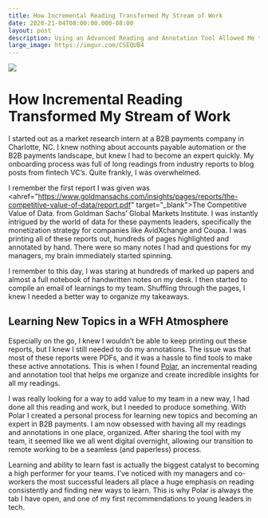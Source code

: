 ```yaml
---
title: How Incremental Reading Transformed My Stream of Work
date: 2020-21-04T08:00:00.000-08:00
layout: post
description: Using an Advanced Reading and Annotation Tool Allowed Me to Transition from Onboarding to Industry Expert in Weeks. 
large_image: https://imgur.com/CSEQUB4
---
```


<img class="img-fluid" src="https://imgur.com/CSEQUB4">

# How Incremental Reading Transformed My Stream of Work

I started out as a market research intern at a B2B payments company in Charlotte, NC. I knew nothing about accounts payable automation or the B2B payments landscape, but knew I had to become an expert quickly. My onboarding process was full of long readings from industry reports to blog posts from fintech VC’s. Quite frankly, I was overwhelmed. 

I remember the first report I was given was <ahref="https://www.goldmansachs.com/insights/pages/reports/the-competitive-value-of-data/report.pdf" target="_blank">The Competitive Value of Data</a>. from Goldman Sachs’ Global Markets Institute. 
I was instantly intrigued by the world of data for these payments leaders, specifically the monetization strategy for companies like AvidXchange and Coupa. I was printing all of these reports out, hundreds of pages highlighted and annotated by hand. There were so many notes I had and questions for my managers, my brain immediately started spinning. 

I remember to this day, I was staring at hundreds of marked up papers and almost a full notebook of handwritten notes on my desk. I then started to compile an email of learnings to my team. Shuffling through the pages, I knew I needed a better way to organize my takeaways. 

## Learning New Topics in a WFH Atmosphere

Especially on the go, I knew I wouldn’t be able to keep printing out these reports, but I knew I still needed to do my annotations. The issue was that most of these reports were PDFs, and it was a hassle to find tools to make these active annotations. This is when I found <a href="https://getpolarized.io" target="_blank">Polar</a>, an incremental reading and annotation tool that helps me organize and create incredible insights for all my readings. 

I was really looking for a way to add value to my team in a new way, I had done all this reading and work, but I needed to produce something. With Polar I created a personal process for learning new topics and becoming an expert in B2B payments. I am now obsessed with having all my readings and annotations in one place, organized. After sharing the tool with my team, it seemed like we all went digital overnight, allowing our transition to remote working to be a seamless (and paperless) process. 

Learning and ability to learn fast is actually the biggest catalyst to becoming a high performer for your teams. I’ve noticed with my managers and co-workers the most successful leaders all place a huge emphasis on reading consistently and finding new ways to learn. This is why Polar is always the tab I have open, and one of my first recommendations to young leaders in tech.
